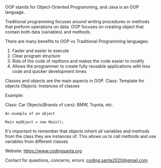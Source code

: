 OOP stands for Object-Oriented Programming, and Java is an OOP language.

Traditional programming focuses around writing procedures or methods that preform operations on data.
OOP focuses on creating object that contain both data (variables) and methods.

There are many benefits to OOP vs Traditional Programming languages:
1) Faster and easier to execute
2) Clear program structure
3) Rids of the code of repitions and makes the code easier to modify
4) Allows the programmer to create fully reusable applications with less code and quicker development times

Classes and objects are the main aspects in OOP.
Class: Template for objects
Objects: Instances of classes

Example:

Class: Car
Objects(Brands of cars): BMW, Toyota, etc.


    An example of an object
    
    Main myObject = new Main();

It's important to remember that objects inherit all variables and methods from the class they are instances of. 
This allows us to call methods and use variables from different classes

Website: https://www.codingsanta.org

Contact for questions, concerns, errors: coding.santa2020@gmail.com
